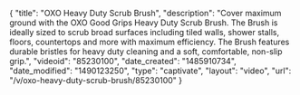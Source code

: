{
    "title": "OXO Heavy Duty Scrub Brush",
    "description": "Cover maximum ground with the OXO Good Grips Heavy Duty Scrub Brush.  The Brush is ideally sized to scrub broad surfaces including tiled walls, shower stalls, floors, countertops and more with maximum efficiency. The Brush features durable bristles for heavy duty cleaning and a soft, comfortable, non-slip grip.",
    "videoid": "85230100",
    "date_created": "1485910734",
    "date_modified": "1490123250",
    "type": "captivate",
    "layout": "video",
    "url": "\/v\/oxo-heavy-duty-scrub-brush\/85230100"
}